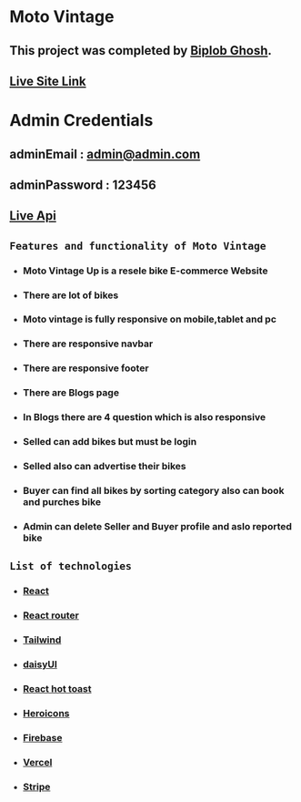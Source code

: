 # Moto Vintage

## This project was completed by [Biplob Ghosh](https://www.linkedin.com/in/biplob971/).

## [Live Site Link](https://moto-vintage.web.app/)

# Admin Credentials

## adminEmail : admin@admin.com

## adminPassword : 123456

## [Live Api](https://moto-vintage-server.vercel.app/)

## `Features and functionality of Moto Vintage`

- ### **Moto Vintage Up is a resele bike E-commerce   Website**
- ### **There are lot of bikes**
- ### **Moto vintage is fully responsive on mobile,tablet and pc**
- ### **There are responsive navbar**
- ### **There are responsive footer**
- ### **There are Blogs page**
- ### **In Blogs there are 4 question which is also responsive**
- ### **Selled can add bikes but must be login**
- ### **Selled also can advertise their bikes**  
- ### **Buyer can  find all bikes by sorting category also can book and purches bike**
- ### **Admin can delete Seller and Buyer profile and aslo reported bike**

## `List of technologies`

- ### **[React ](https://reactjs.org/)**
- ### **[React router](https://reactrouter.com/)**
- ### **[Tailwind](https://tailwindcss.com/)**
- ### **[daisyUI](https://daisyui.com/)**
- ### **[React hot toast](https://react-hot-toast.com/)**
- ### **[Heroicons](https://heroicons.com/)**
- ### **[Firebase](https://firebase.google.com/)**
- ### **[Vercel](https://vercel.com/)**
- ### **[Stripe](https://stripe.com/)**
 
